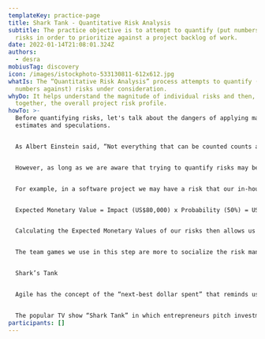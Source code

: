 ```yaml
---
templateKey: practice-page
title: Shark Tank - Quantitative Risk Analysis
subtitle: The practice objective is to attempt to quantify (put numbers against)
  risks in order to prioritize against a project backlog of work.
date: 2022-01-14T21:08:01.324Z
authors:
  - desra
mobiusTag: discovery
icon: /images/istockphoto-533130811-612x612.jpg
whatIs: The “Quantitative Risk Analysis” process attempts to quantify (put some
  numbers against) risks under consideration.
whyDo: It helps understand the magnitude of individual risks and then, viewed
  together, the overall project risk profile.
howTo: >-
  Before quantifying risks, let's talk about the dangers of applying math to
  estimates and speculations.


  As Albert Einstein said, “Not everything that can be counted counts and not everything that counts can be counted.” In other words, some of the things we can quantify are not that useful, and some of the things we would like to quantify cannot easily be measured. Also, some research claims that quantitative risk approaches divert attention from precautionary or preventive measures.


  However, as long as we are aware that trying to quantify risks may be problematic, we can still gain some valuable insights into their likely importance that can help us with prioritization. The usual way of quantifying risks is to express the impact of the risk occurring in monetary terms and the probability of it occurring as a percentage. We can then calculate the Expected Monetary Value of our risks.


  For example, in a software project we may have a risk that our in-house reporting engine may not be up to the performance needs of the project. If the cost of swapping it out was US$80,000 and we thought it 50% likely that we would need a replacement reporting engine, then we could calculate the Expected Monetary Value of the risk as:


  Expected Monetary Value = Impact (US$80,000) x Probability (50%) = US$40,000


  Calculating the Expected Monetary Values of our risks then allows us to prioritize them. The general idea is that, much like an agile project's prioritized backlog of features, we want to tackle them (find ways to avoid the risk or make it smaller) in that order to minimize risks to the project as soon as possible.


  The team games we use in this step are more to socialize the risk management concepts with the team to better illustrate why backlog items may shift, than taking action. That comes in the next step (risk response planning), which is all about deciding what to do about the risks and putting work in our project backlog of things to do. For now, we are just concerned with quantifying the risks.


  Shark’s Tank


  Agile has the concept of the “next-best dollar spent” that reminds us to always be looking where we can add the most value next. This may be in developing a new feature from the backlog that will generate an increment of Return on Investment (ROI) once it is released to the business; or it may be to invest some time in avoiding or reducing a risk that threatens to negatively impact the project through expensive rework, delays, or additional costs.


  The popular TV show “Shark Tank” in which entrepreneurs pitch investment proposals to investors, can be a useful metaphor for modeling the next-best dollar spent. By comparing features from the backlog with risks to mitigate, we can get the team more comfortable with the seemingly shifting priorities that may come from the product owner or business representative when they consider the next-best dollar spent and prioritize the backlog accordingly.
participants: []
---
```


